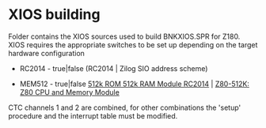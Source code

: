 # XIOS building

Folder contains the XIOS sources used to build BNKXIOS.SPR for Z180.
XIOS requires the appropriate switches to be set up depending on the target hardware configuration

- RC2014 - true|false (RC2014 | Zilog SIO address scheme)

- MEM512 - true|false [512k ROM 512k RAM Module RC2014](https://rc2014.co.uk/modules/512k-rom-512k-ram-module/) | [Z80-512K: Z80 CPU and Memory Module](https://github.com/skiselev/Z80-512K)

CTC channels 1 and 2 are combined, for other combinations the 'setup' procedure and the interrupt table must be modified.